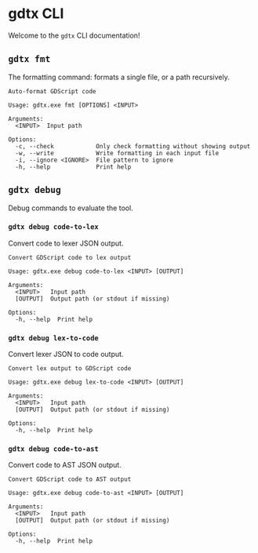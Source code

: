 # gdtx CLI

Welcome to the `gdtx` CLI documentation!

## `gdtx fmt`

The formatting command: formats a single file, or a path recursively.

```
Auto-format GDScript code

Usage: gdtx.exe fmt [OPTIONS] <INPUT>

Arguments:
  <INPUT>  Input path

Options:
  -c, --check            Only check formatting without showing output
  -w, --write            Write formatting in each input file
  -i, --ignore <IGNORE>  File pattern to ignore
  -h, --help             Print help
```

## `gdtx debug`

Debug commands to evaluate the tool.

### `gdtx debug code-to-lex`

Convert code to lexer JSON output.

```
Convert GDScript code to lex output

Usage: gdtx.exe debug code-to-lex <INPUT> [OUTPUT]

Arguments:
  <INPUT>   Input path
  [OUTPUT]  Output path (or stdout if missing)

Options:
  -h, --help  Print help
```

### `gdtx debug lex-to-code`

Convert lexer JSON to code output.

```
Convert lex output to GDScript code

Usage: gdtx.exe debug lex-to-code <INPUT> [OUTPUT]

Arguments:
  <INPUT>   Input path
  [OUTPUT]  Output path (or stdout if missing)

Options:
  -h, --help  Print help
```

### `gdtx debug code-to-ast`

Convert code to AST JSON output.

```
Convert GDScript code to AST output

Usage: gdtx.exe debug code-to-ast <INPUT> [OUTPUT]

Arguments:
  <INPUT>   Input path
  [OUTPUT]  Output path (or stdout if missing)

Options:
  -h, --help  Print help
```
